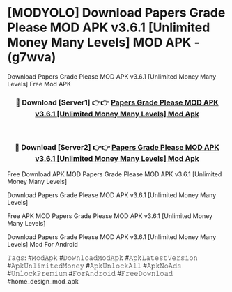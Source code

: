 # [MODYOLO] Download Papers Grade Please MOD APK v3.6.1 [Unlimited Money Many Levels] MOD APK - (g7wva)
Download Papers Grade Please MOD APK v3.6.1 [Unlimited Money Many Levels] Free Mod APK

<div align="center">
<h3>🔴 Download [Server1] 👉👉 <a href="https://apk-comot.site?title=Papers_Grade_Please_MOD_APK_v3.6.1_[Unlimited_Money_Many_Levels]">Papers Grade Please MOD APK v3.6.1 [Unlimited Money Many Levels] Mod Apk</a></h3><br>

<h3>🔴 Download [Server2] 👉👉 <a href="https://apk-comot.site?title=Papers_Grade_Please_MOD_APK_v3.6.1_[Unlimited_Money_Many_Levels]">Papers Grade Please MOD APK v3.6.1 [Unlimited Money Many Levels] Mod Apk</a></h3>
</div>


Free Download APK MOD Papers Grade Please MOD APK v3.6.1 [Unlimited Money Many Levels]

Download Papers Grade Please MOD APK v3.6.1 [Unlimited Money Many Levels] 

Free APK MOD Papers Grade Please MOD APK v3.6.1 [Unlimited Money Many Levels] 

Download Papers Grade Please MOD APK v3.6.1 [Unlimited Money Many Levels] Mod For Android

𝚃𝚊𝚐𝚜: #𝙼𝚘𝚍𝙰𝚙𝚔 #𝙳𝚘𝚠𝚗𝚕𝚘𝚊𝚍𝙼𝚘𝚍𝙰𝚙𝚔 #𝙰𝚙𝚔𝙻𝚊𝚝𝚎𝚜𝚝𝚅𝚎𝚛𝚜𝚒𝚘𝚗 #𝙰𝚙𝚔𝚄𝚗𝚕𝚒𝚖𝚒𝚝𝚎𝚍𝙼𝚘𝚗𝚎𝚢 #𝙰𝚙𝚔𝚄𝚗𝚕𝚘𝚌𝚔𝙰𝚕𝚕 #𝙰𝚙𝚔𝙽𝚘𝙰𝚍𝚜 #𝚄𝚗𝚕𝚘𝚌𝚔𝙿𝚛𝚎𝚖𝚒𝚞𝚖 #𝙵𝚘𝚛𝙰𝚗𝚍𝚛𝚘𝚒𝚍 #𝙵𝚛𝚎𝚎𝙳𝚘𝚠𝚗𝚕𝚘𝚊𝚍 #home_design_mod_apk
